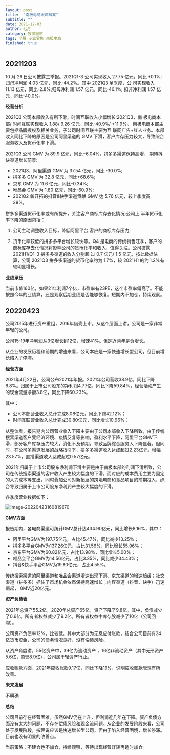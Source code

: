 ```yaml
---
layout: post
title:  "南极电商跟踪档案"
subtitle: ""
date: 2021-12-03
author: 七月
category: 投资理财
tags: 个股 专业零售 南极电商
finished: true
---
```


## 20211203

10 月 26 日公司披露三季报。2021Q1-3 公司实现收入 27.75 亿元，同比 +0.1%;归母净利润 4.03 亿元，同比-44.2%。其中 2021Q3 单季度，公 司实现收入 11.13 亿元，同比-2.8%;归母净利润 1.57 亿元，同比-46.1%; 扣非净利润 1.57 亿元，同比-40.0%。

**经营分析**

2021Q3 公司本部收入有所下滑，时间互联收入小幅增长:2021Q3，南 极电商本部/ 时间互联实现收入 1.88/ 9.26 亿元，同比-40.9%/ +11.9%。 南极电商本部主要包括品牌授权及相关业务，子公司时间互联主要为互 联网广告+红人业务。本部收入同比下降的原因是公司阿里渠道的 GMV 下滑，客户库存压力较大，导致综合服务收入及货币化率下滑。

2021Q3 公司 GMV 为 89.9 亿元，同比+6.04%，拼多多渠道保持高增， 期待抖快渠道增长前景:

* 2021Q3，阿里渠道 GMV 为 37.54 亿元，同比 -30.0%;
* 拼多多 GMV 为 32.8 亿元，同比+68.6%;
* 京东 GMV 为 11.6 亿元，同比-0.34%;
* 唯品会 GMV 为 1.80 亿元，同比-60.9%;
* 2021Q2 新开拓的抖音&快手渠道贡献 GMV 达 5.76 亿元，较上季度高 39%。

拼多多渠道货币化率或有所提升，关注客户商标库存去化情况:公司上 半年货币化率下降的原因包括：

1. 公司主动调整收入目标，降低阿里平台 客户的商标库存压力;

2. 货币化率较低的拼多多平台增长较快等。Q4 是电商的传统销售旺季，客户的商标库存去化情况将影响公司的货币化率和收入，值得关注。公司披露 2021H1/Q1-3 拼多多渠道的收入分别超 过 0.7 亿元/ 1.5 亿元，按此数据估算，公司 2021Q3 拼多多渠道的货币化率约为 1.7%，较 2021H1 的约 1.2%有较明显增长。

**业绩承压**

当前市值160亿，如果21年利润7个亿，市盈率有23PE，这个市盈率偏高了。不能按照今年的业绩算，还是观察后期业绩是否能够恢复。短期内不加仓，持续观察。

## 20220423

公司2015年进行资产重组，2016年借壳上市。从这个层面上讲，公司是一家非常年轻的公司。

公司15-19年净利润从3亿增长到12亿，增速41%。但是近两年是负增长。

从企业的发展历程和前期的增速来看，公司本应是一家快速增长型公司，但目前增长陷入了停滞。

**经营方面**

2021年4月22日，公司公布2021年年报。2021年公司营收38.9亿，同比下降6.8%。归属于上市公司股东的净利润4.77亿，同比下降59.84%，经营活动产生的现金流量净额3.8亿，同比下降60.23%。

其中：

* 公司本部营业收入总计完成8.08亿元，同比下降42.12%；
* 时间互联营业收入总计完成30.80亿元，同比增长10.96%；

从整体看，报告期内公司营业收入下降主要由于公司本部收入下降所致，由于传统搜索渠道客户受经济环境、疫情反复等影响，盈利水平下降，阿里平台GMV下滑，部分客户库存压力较大，消化不及预期，导致品牌综合服务入下降显著。但同时，在公司多渠道发展的战略指引下，拼多多渠道收入达成超过2.23亿元，增幅23.57%，直播渠道收入达成超过0.57亿元。

2021年归属于上市公司股东净利润下滑主要是由于南极本部的利润下滑所致，公司在传统搜索渠道的客户收入产生较大幅度的下滑，而对应的成本费用主要为固定的人力成本等支出，同时叠加公司对新拓展的跨境电商和食品项目的前期投入，综合导致归属于上市公司股东净利润产生较大幅度的下滑。  

各季度营业数据如下：

![image-20220423160819670](D:/Project/github/Rosanne-Luo-io/Rosanne-Luo.github.io/img/image-20220423160819670.png)



**GMV方面**

报告期内，各电商渠道可统计GMV总计达434.90亿元，同比增长8.16%，其中：

* 阿里平台GMV为197.75亿元，占比45.47%，同比减少13.25%；
* 拼多多平台GMV为137.26亿元，占比31.56%，同比增长55.96%；
* 京东平台GMV为60.82亿元，占比13.98%，同比增长5.00%；
* 唯品会平台GMV为14.56亿元，占比3.35%，同比减少34.43%；
* 抖音&快手平台GMV为19.80亿元，占比4.55%。  

传统搜索渠道的阿里渠道和唯品会渠道增速出现下滑、京东渠道的增速趋缓；社交渠道（拼多多）抓住了市场机会依然保持高速增长；内容渠道（抖音、快手）迅速崛起， GMV近20亿元。

**资产负债表**

2021年总资产55.2亿，2020年总资产65亿，资产下降了9.8亿。其中，负债减少了0.6亿，所有者权益减少了9.2亿。所有者权益中库存股减少了10亿（公司回购）。

公司资产负债率12%，比较低。其中大部分为无息应付账款，结合公司目前有24亿货币资金，公司的债务情况良好，没有偿债风险。

从资产角度讲，55亿资产中，39亿为流动资产 ，16亿非流动资产（其中无形资产5.6亿，商誉8.9亿），公司属于轻资产行业。

应收账款方面，2021年应收账款9.17亿，同比下降19%，说明应收账款管理有所改善。

**未来发展**

不明确

**总结**

公司目前存在经营困难，虽然GMV仍在上升，但利润近几年在下降。资产负债方面没有太大的问题，不存在偿债风险和现金流问题。从企业的发展阶段来看，公司处于发展阶段，按理说应该是快速增长型公司，但由于陷入经营困境，增长停滞。目前也没有明显的改善点。

当前策略：不建仓也不加仓，持续观察，等待出现经营好转再适时加仓。
